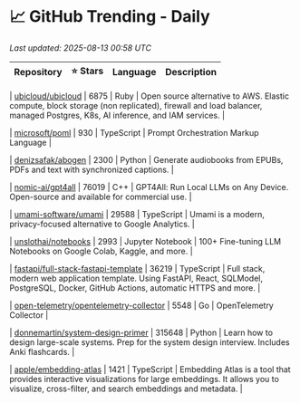 # 📈 GitHub Trending - Daily

_Last updated: 2025-08-13 00:58 UTC_

| Repository | ⭐ Stars | Language | Description |
|------------|--------:|----------|-------------|

| [ubicloud/ubicloud](https://github.com/ubicloud/ubicloud) | 6875 | Ruby | Open source alternative to AWS. Elastic compute, block storage (non replicated), firewall and load balancer, managed Postgres, K8s, AI inference, and IAM services. |

| [microsoft/poml](https://github.com/microsoft/poml) | 930 | TypeScript | Prompt Orchestration Markup Language |

| [denizsafak/abogen](https://github.com/denizsafak/abogen) | 2300 | Python | Generate audiobooks from EPUBs, PDFs and text with synchronized captions. |

| [nomic-ai/gpt4all](https://github.com/nomic-ai/gpt4all) | 76019 | C++ | GPT4All: Run Local LLMs on Any Device. Open-source and available for commercial use. |

| [umami-software/umami](https://github.com/umami-software/umami) | 29588 | TypeScript | Umami is a modern, privacy-focused alternative to Google Analytics. |

| [unslothai/notebooks](https://github.com/unslothai/notebooks) | 2993 | Jupyter Notebook | 100+ Fine-tuning LLM Notebooks on Google Colab, Kaggle, and more. |

| [fastapi/full-stack-fastapi-template](https://github.com/fastapi/full-stack-fastapi-template) | 36219 | TypeScript | Full stack, modern web application template. Using FastAPI, React, SQLModel, PostgreSQL, Docker, GitHub Actions, automatic HTTPS and more. |

| [open-telemetry/opentelemetry-collector](https://github.com/open-telemetry/opentelemetry-collector) | 5548 | Go | OpenTelemetry Collector |

| [donnemartin/system-design-primer](https://github.com/donnemartin/system-design-primer) | 315648 | Python | Learn how to design large-scale systems. Prep for the system design interview. Includes Anki flashcards. |

| [apple/embedding-atlas](https://github.com/apple/embedding-atlas) | 1421 | TypeScript | Embedding Atlas is a tool that provides interactive visualizations for large embeddings. It allows you to visualize, cross-filter, and search embeddings and metadata. |
